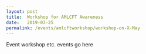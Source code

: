 ```yaml
---
layout: post
title:  Workshop for AMLCFT Awareness
date:   2019-03-25
permalink: /events/amlcftworkshop/workshop-on-X-May
---
```


Event workshop etc. events go here
